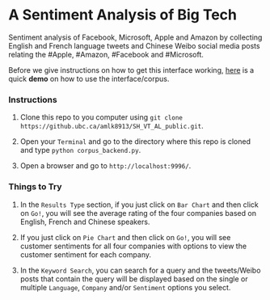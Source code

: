 # A Sentiment Analysis of Big Tech

Sentiment analysis of Facebook, Microsoft, Apple and Amazon by collecting English and French language tweets and Chinese Weibo social media posts relating the #Apple, #Amazon, #Facebook and #Microsoft.


Before we give instructions on how to get this interface working, [here](https://www.dropbox.com/s/zithwyawy7kukfe/full_corpus_demo_2.mov?dl=0) is a quick **demo** on how to use the interface/corpus.

### Instructions

1. Clone this repo to you computer using `git clone https://github.ubc.ca/amlk8913/SH_VT_AL_public.git`.


2. Open your `Terminal` and go to the directory where this repo is cloned and type `python corpus_backend.py`.


3. Open a browser and go to `http://localhost:9996/`.


### Things to Try

1. In the `Results Type` section, if you just click on `Bar Chart` and then click on `Go!`, you will see the average rating of the four companies based on English, French and Chinese speakers.


2. If you just click on `Pie Chart` and then click on `Go!`, you will see customer sentiments for all four companies with options to view the customer sentiment for each company.


3. In the `Keyword Search`, you can search for a query and the tweets/Weibo posts that contain the query will be displayed based on the single or multiple `Language`, `Company` and/or `Sentiment` options you select.

